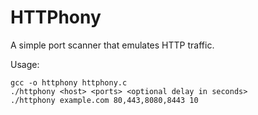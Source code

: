 # HTTPhony
A simple port scanner that emulates HTTP traffic.

Usage:

```
gcc -o httphony httphony.c
./httphony <host> <ports> <optional delay in seconds>
./httphony example.com 80,443,8080,8443 10

```
